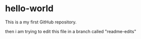 # hello-world
This is a my first GitHub repository.

then i am trying to edit this file in a branch called "readme-edits"

